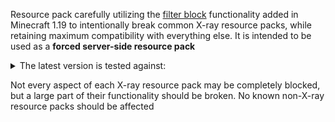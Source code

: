 Resource pack carefully utilizing the [filter block](https://minecraft.wiki/w/Pack.mcmeta) functionality added in Minecraft 1.19 to intentionally break common X-ray resource packs, while retaining maximum compatibility with everything else. It is intended to be used as a **forced server-side resource pack**

<details>
<summary>The latest version is tested against:</summary>

* **X-ray Ultimate**: "Xray_Ultimate_1.21_v5.2.2.zip" (Jan 12, 2025)
* **Better X-Ray ( xray )**: "Better Xray [ Vanilla ] 1.19 #1.2" (May 13, 2022)
* **Better X-Ray Lite ( xray )**: "Better Xray [ Vanilla ] Lite 1.19" (May 13, 2022)
* **BetterXray**: "BetterXray" (Jun 16, 2025)
* **FPS Xray**: "FPSXray.zip" (Jun 22, 2023)
* **Super Xray**: "Super Xray v1.0.0.zip" (Dec 14, 2021)
* **FREE Extreme Xray Download ItsJxk**: "(UNZIP) ItsJxk Supreme Xray.zip" (Nov 23, 2023)
* **Xray for Tensura**: "tensura.zip" (Jan 6, 2025)
* **X-Ray Pluss**: "X-RAY PLUS" (Jul 2, 2025)
* **X-Ray Texture Pack**: "X-RAY Texture Pack" (May 31, 2025)
* **BEG's X-Ray and Ore Outlines**: "BEG's X-Ray for 1.13 - 1.21.4" (Jan 21, 2025)

</details>


Not every aspect of each X-ray resource pack may be completely blocked, but a large part of their functionality should be broken. No known non-X-ray resource packs should be affected
